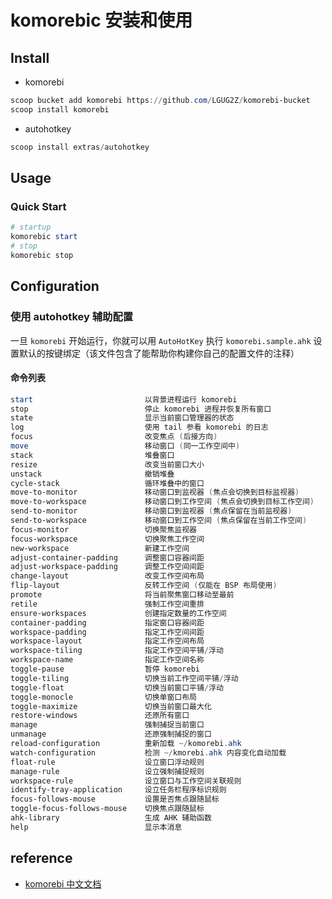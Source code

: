 # komorebic 安装和使用

## Install

- komorebi

```powershell
scoop bucket add komorebi https://github.com/LGUG2Z/komorebi-bucket
scoop install komorebi
```

- autohotkey

```powershell
scoop install extras/autohotkey
```

## Usage

### Quick Start

```powershell
# startup
komorebic start
# stop
komorebic stop
```

## Configuration

### 使用 autohotkey 辅助配置

一旦 `komorebi` 开始运行，你就可以用 `AutoHotKey` 执行 `komorebi.sample.ahk` 设置默认的按键绑定（该文件包含了能帮助你构建你自己的配置文件的注释）

#### 命令列表

```powershell
start                         以背景进程运行 komorebi
stop                          停止 komorebi 进程并恢复所有窗口
state                         显示当前窗口管理器的状态
log                           使用 tail 参看 komorebi 的日志
focus                         改变焦点 (后接方向)
move                          移动窗口 (同一工作空间中)
stack                         堆叠窗口
resize                        改变当前窗口大小
unstack                       撤销堆叠
cycle-stack                   循环堆叠中的窗口
move-to-monitor               移动窗口到监视器 (焦点会切换到目标监视器)
move-to-workspace             移动窗口到工作空间 (焦点会切换到目标工作空间)
send-to-monitor               移动窗口到监视器 (焦点保留在当前监视器)
send-to-workspace             移动窗口到工作空间 (焦点保留在当前工作空间)
focus-monitor                 切换聚焦监视器
focus-workspace               切换聚焦工作空间
new-workspace                 新建工作空间
adjust-container-padding      调整窗口容器间距
adjust-workspace-padding      调整工作空间间距
change-layout                 改变工作空间布局
flip-layout                   反转工作空间 (仅能在 BSP 布局使用)
promote                       将当前聚焦窗口移动至最前
retile                        强制工作空间重排
ensure-workspaces             创建指定数量的工作空间
container-padding             指定窗口容器间距
workspace-padding             指定工作空间间距
workspace-layout              指定工作空间布局
workspace-tiling              指定工作空间平铺/浮动
workspace-name                指定工作空间名称
toggle-pause                  暂停 komorebi
toggle-tiling                 切换当前工作空间平铺/浮动
toggle-float                  切换当前窗口平铺/浮动
toggle-monocle                切换单窗口布局
toggle-maximize               切换当前窗口最大化
restore-windows               还原所有窗口
manage                        强制捕捉当前窗口
unmanage                      还原强制捕捉的窗口
reload-configuration          重新加载 ~/komorebi.ahk
watch-configuration           检测 ~/kmorebi.ahk 内容变化自动加载
float-rule                    设立窗口浮动规则
manage-rule                   设立强制捕捉规则
workspace-rule                设立窗口与工作空间关联规则
identify-tray-application     设立任务栏程序标识规则
focus-follows-mouse           设置是否焦点跟随鼠标
toggle-focus-follows-mouse    切换焦点跟随鼠标
ahk-library                   生成 AHK 辅助函数
help                          显示本消息
```

## reference

- [komorebi 中文文档](https://github.com/LGUG2Z/komorebi/wiki/README-zh)
